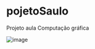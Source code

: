 # pojetoSaulo
Projeto aula Computação gráfica

![image](https://github.com/vrcapelane/pojetoSaulo/assets/111793641/4573e045-e12a-4c6a-9909-079798088356)
